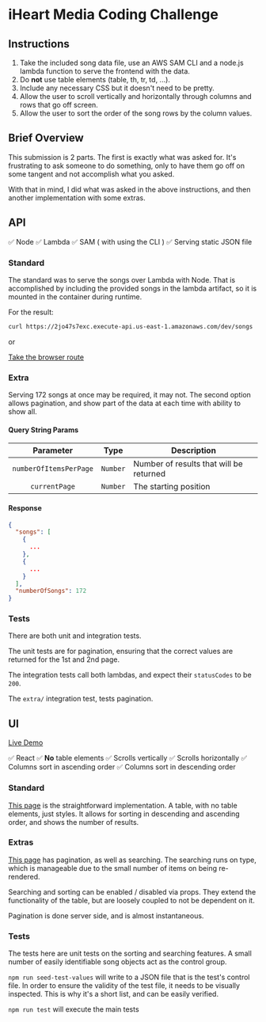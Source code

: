 # iHeart Media Coding Challenge

## Instructions

1. Take the included song data file, use an AWS SAM CLI and a node.js lambda function to serve the frontend with the data.
2. Do **not** use table elements (table, th, tr, td, ...).
3. Include any necessary CSS but it doesn't need to be pretty.
4. Allow the user to scroll vertically and horizontally through columns and rows that go off screen.
5. Allow the user to sort the order of the song rows by the column values.

## Brief Overview

This submission is 2 parts. The first is exactly what was asked for. It's frustrating to ask someone to do something, only to have them go off on some tangent and not accomplish what you asked. 

With that in mind, I did what was asked in the above instructions, and then another implementation with some extras.

## API

:white_check_mark: Node
:white_check_mark: Lambda
:white_check_mark: SAM ( with using the CLI )
:white_check_mark: Serving static JSON file

### Standard

The standard was to serve the songs over Lambda with Node. That is accomplished by including the provided songs in the lambda artifact, so it is mounted in the container during runtime.

For the result:
```sh
curl https://2jo47s7exc.execute-api.us-east-1.amazonaws.com/dev/songs
```
or

[Take the browser route](https://2jo47s7exc.execute-api.us-east-1.amazonaws.com/dev/songs)

### Extra

Serving 172 songs at once may be required, it may not. The second option allows pagination, and show part of the data at each time with ability to show all.

#### Query String Params

| Parameter | Type | Description |
| :---: | --- | --- |
| `numberOfItemsPerPage` | `Number` | Number of results that will be returned |
| `currentPage` | `Number` | The starting position |

#### Response

```json
{
  "songs": [
    {
      ...
    },
    {
      ...
    }
  ],
  "numberOfSongs": 172
}
```

### Tests

There are both unit and integration tests.

The unit tests are for pagination, ensuring that the correct values are returned for the 1st and 2nd page.

The integration tests call both lambdas, and expect their `statusCodes` to be `200`. 

The `extra/` integration test, tests pagination.

## UI

[Live Demo](https://d1ma6phx3bdsds.cloudfront.net/)

:white_check_mark: React
:white_check_mark: **No** table elements
:white_check_mark: Scrolls vertically
:white_check_mark: Scrolls horizontally
:white_check_mark: Columns sort in ascending order
:white_check_mark: Columns sort in descending order

### Standard

[This page](https://d1ma6phx3bdsds.cloudfront.net/songs) is the straightforward implementation. A table, with no table elements, just styles. It allows for sorting in descending and ascending order, and shows the number of results.

### Extras

[This page](https://d1ma6phx3bdsds.cloudfront.net/extra/songs) has pagination, as well as searching. The searching runs on type, which is manageable due to the small number of items on being re-rendered.

Searching and sorting can be enabled / disabled via props. They extend the functionality of the table, but are loosely coupled to not be dependent on it.

Pagination is done server side, and is almost instantaneous. 

### Tests

The tests here are unit tests on the sorting and searching features. A small number of easily identifiable song objects act as the control group. 

`npm run seed-test-values` will write to a JSON file that is the test's control file. In order to ensure the validity of the test file, it needs to be visually inspected. This is why it's a short list, and can be easily verified.

`npm run test` will execute the main tests

